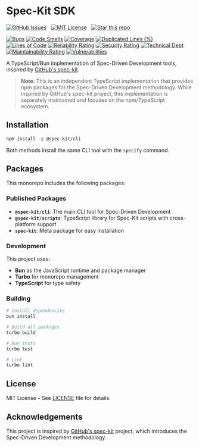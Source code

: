# Spec-Kit SDK

[![GitHub Issues](https://img.shields.io/badge/+-GitHub%20Issues-1f2328)](https://github.com/amondnet/spec-kit-sdk/issues)
&nbsp;
[![MIT License](https://img.shields.io/badge/License-MIT-28a745)](https://github.com/amondnet/spec-kit-sdk/blob/main/LICENSE)
&nbsp;
[![Star this repo](https://img.shields.io/badge/★-Star%20this%20repo-e7b10b)](https://github.com/amondnet/spec-kit-sdk)

[![Bugs](https://sonarcloud.io/api/project_badges/measure?project=amondnet_spec-kit-sdk&metric=bugs)](https://sonarcloud.io/summary/new_code?id=amondnet_spec-kit-sdk) [![Code Smells](https://sonarcloud.io/api/project_badges/measure?project=amondnet_spec-kit-sdk&metric=code_smells)](https://sonarcloud.io/summary/new_code?id=amondnet_spec-kit-sdk) [![Coverage](https://sonarcloud.io/api/project_badges/measure?project=amondnet_spec-kit-sdk&metric=coverage)](https://sonarcloud.io/summary/new_code?id=amondnet_spec-kit-sdk) [![Duplicated Lines (%)](https://sonarcloud.io/api/project_badges/measure?project=amondnet_spec-kit-sdk&metric=duplicated_lines_density)](https://sonarcloud.io/summary/new_code?id=amondnet_spec-kit-sdk) [![Lines of Code](https://sonarcloud.io/api/project_badges/measure?project=amondnet_spec-kit-sdk&metric=ncloc)](https://sonarcloud.io/summary/new_code?id=amondnet_spec-kit-sdk) [![Reliability Rating](https://sonarcloud.io/api/project_badges/measure?project=amondnet_spec-kit-sdk&metric=reliability_rating)](https://sonarcloud.io/summary/new_code?id=amondnet_spec-kit-sdk) [![Security Rating](https://sonarcloud.io/api/project_badges/measure?project=amondnet_spec-kit-sdk&metric=security_rating)](https://sonarcloud.io/summary/new_code?id=amondnet_spec-kit-sdk) [![Technical Debt](https://sonarcloud.io/api/project_badges/measure?project=amondnet_spec-kit-sdk&metric=sqale_index)](https://sonarcloud.io/summary/new_code?id=amondnet_spec-kit-sdk) [![Maintainability Rating](https://sonarcloud.io/api/project_badges/measure?project=amondnet_spec-kit-sdk&metric=sqale_rating)](https://sonarcloud.io/summary/new_code?id=amondnet_spec-kit-sdk) [![Vulnerabilities](https://sonarcloud.io/api/project_badges/measure?project=amondnet_spec-kit-sdk&metric=vulnerabilities)](https://sonarcloud.io/summary/new_code?id=amondnet_spec-kit-sdk)

A TypeScript/Bun implementation of Spec-Driven Development tools, inspired by [GitHub's spec-kit](https://github.com/github/spec-kit).

> **Note**: This is an independent TypeScript implementation that provides npm packages for the Spec-Driven Development methodology. While inspired by GitHub's spec-kit project, this implementation is separately maintained and focuses on the npm/TypeScript ecosystem.

## Installation

```bash
npm install -g @spec-kit/cli
```

Both methods install the same CLI tool with the `specify` command.

## Packages

This monorepo includes the following packages:

### Published Packages

- **`@spec-kit/cli`**: The main CLI tool for Spec-Driven Development
- **`@spec-kit/scripts`**: TypeScript library for Spec-Kit scripts with cross-platform support
- **`spec-kit`**: Meta package for easy installation

### Development

This project uses:
- **Bun** as the JavaScript runtime and package manager
- **Turbo** for monorepo management
- **TypeScript** for type safety

### Building

```bash
# Install dependencies
bun install

# Build all packages
turbo build

# Run tests
turbo test

# Lint
turbo lint
```

## License

MIT License - See [LICENSE](LICENSE) file for details.

## Acknowledgements

This project is inspired by [GitHub's spec-kit](https://github.com/github/spec-kit) project, which introduces the Spec-Driven Development methodology.
